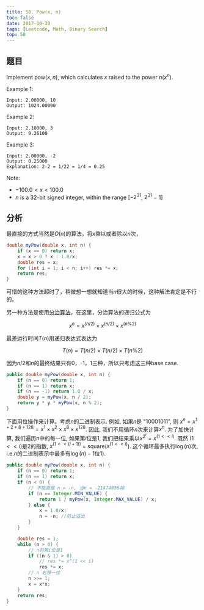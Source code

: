 ```yaml
---
title: 50. Pow(x, n)
toc: false
date: 2017-10-30
tags: [Leetcode, Math, Binary Search]
top: 50
---
```


## 题目 

Implement $\text{pow}(x, n)$, which calculates $x$ raised to the power $n$($x^n$).

Example 1:

```
Input: 2.00000, 10
Output: 1024.00000
```

Example 2:

```
Input: 2.10000, 3
Output: 9.26100
```

Example 3:

```
Input: 2.00000, -2
Output: 0.25000
Explanation: 2-2 = 1/22 = 1/4 = 0.25
```

Note:

* $-100.0 < x < 100.0$
* $n$ is a 32-bit signed integer, within the range [−$2^{31}$, $2^{31}$ − 1]


## 分析

最直接的方式当然是$O(n)$的算法，将$x$乘以或者除以$n$次，

```Java
double myPow(double x, int n) {
    if (x == 0) return x;
    x = x > 0 ? x : 1.0/x;
    double res = x;
    for (int i = 1; i < n; i++) res *= x;
    return res;
}
```

可惜的这种方法超时了，稍微想一想就知道当$n$很大的时候，这种解法肯定是不行的。


另一种方法是使用[分治算法](https://techlarry.github.io/wiki/2017/10/30/Algorithm-Divide-and-Conquer/)，在这里，分治算法的递归公式为

$$x^n = x^{(n/2)} \times x^{(n/2)} \times x^{(n\%2)}$$

最差运行时间$T(n)$用递归表达式表达为

$$T(n) = T(n/2)\times T(n/2) \times T(n\%2) $$

因为$n/2$和$n%2$的最终结果只有0，-1，1三种，所以只考虑这三种base case.

```Java
public double myPow(double x, int n) {
    if (n == 0) return 1;
    if (n == 1) return x;
    if (n == -1) return 1.0 / x;
    double y = myPow(x, n / 2);
    return y * y * myPow(x, n % 2);
}
```


下面用位操作来计算。考虑$n$的二进制表示. 例如, 如果$n$是 "10001011", 则 $x^n = x^{1+2+8+128} = x^{1} \times x^{2} \times x^{8} \times x^{128}$. 因此, 我们不用循环$n$次来计算$x^n$. 为了加快计算, 我们遍历$n$中的每一位, 如果第$i$位是1, 我们把结果乘以$x^{2^i} = x^{(1 << i)}$. 既然 $(1 << i)$是2的指数, $x^{(1<<(i+1))}$ = square($x^{(1<<i)}$). 这个循环最多执行$\log(n)$次, i.e.$n$的二进制表示中最多有$\log(n)-1$位1).

```Java
public double myPow(double x, int n) {
    if (n == 0) return 1;
    if (n == 1) return x;
    if (n < 0) {
        // 不能直接 n = -n, 当n = -2147483648
        if (n == Integer.MIN_VALUE) {
            return 1 / myPow(x, Integer.MAX_VALUE) / x;
        } else {
            x = 1.0/x;
            n = -n; //防止溢出
        }
    }

    double res = 1;
    while (n > 0) {
        // n的第i位是1
        if ((n & 1) > 0)
            // res *= x^(1 << i)
            res *= x;
        // n 右移一位
        n >>= 1;
        x = x*x;
    }
    return res;
}
```



